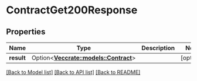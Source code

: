 # ContractGet200Response

## Properties

Name | Type | Description | Notes
------------ | ------------- | ------------- | -------------
**result** | Option<[**Vec<crate::models::Contract>**](contract.md)> |  | [optional]

[[Back to Model list]](../README.md#documentation-for-models) [[Back to API list]](../README.md#documentation-for-api-endpoints) [[Back to README]](../README.md)


